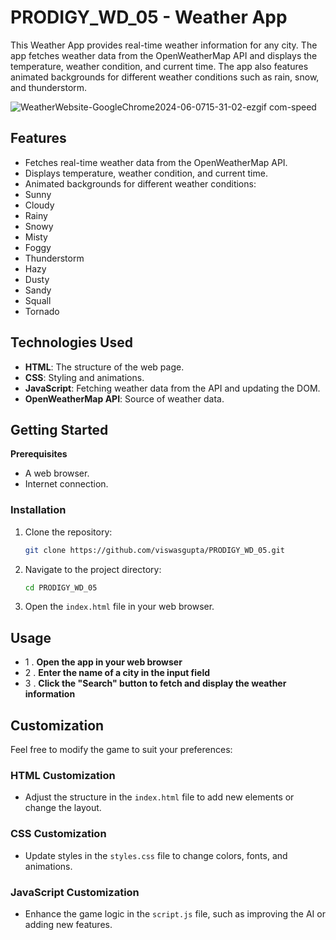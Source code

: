 # PRODIGY_WD_05 - Weather App

This Weather App provides real-time weather information for any city. The app fetches weather data from the OpenWeatherMap API and displays the temperature, weather condition, and current time. The app also features animated backgrounds for different weather conditions such as rain, snow, and thunderstorm.

![WeatherWebsite-GoogleChrome2024-06-0715-31-02-ezgif com-speed](https://github.com/viswasgupta/PRODIGY_WD_05/assets/118326079/755643c9-dc46-4d57-83e4-baefaf4f0b54)


## Features
- Fetches real-time weather data from the OpenWeatherMap API.
- Displays temperature, weather condition, and current time.
- Animated backgrounds for different weather conditions:
- Sunny
- Cloudy
- Rainy
- Snowy
- Misty
- Foggy
- Thunderstorm
- Hazy
- Dusty
- Sandy
- Squall
- Tornado


## Technologies Used

-  **HTML**: The structure of the web page.
-  **CSS**: Styling and animations.
-  **JavaScript**: Fetching weather data from the API and updating the DOM.
-  **OpenWeatherMap API**: Source of weather data.

## Getting Started

**Prerequisites**
- A web browser.
- Internet connection.

### Installation

1. Clone the repository:
    ```sh
    git clone https://github.com/viswasgupta/PRODIGY_WD_05.git
    ```
2. Navigate to the project directory:
    ```sh
    cd PRODIGY_WD_05
    ```
3. Open the `index.html` file in your web browser.

## Usage

- 1 . **Open the app in your web browser**
- 2 . **Enter the name of a city in the input field**
- 3 . **Click the "Search" button to fetch and display the weather information**

## Customization

Feel free to modify the game to suit your preferences:

### HTML Customization
- Adjust the structure in the `index.html` file to add new elements or change the layout.

### CSS Customization
- Update styles in the `styles.css` file to change colors, fonts, and animations.

### JavaScript Customization
- Enhance the game logic in the `script.js` file, such as improving the AI or adding new features.


